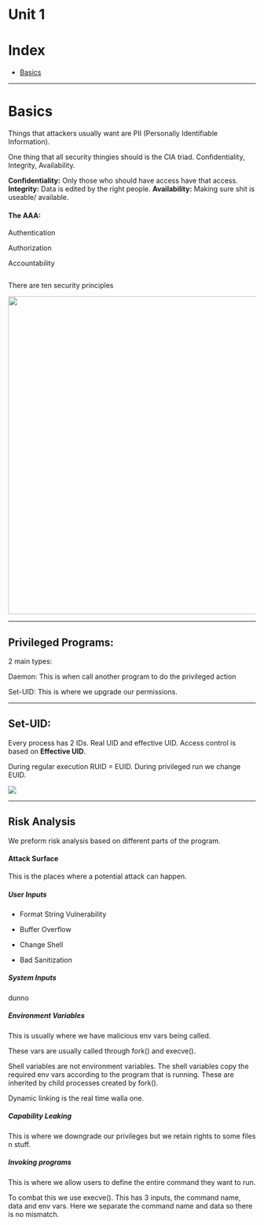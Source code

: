 # Unit 1

# Index

* [Basics](#basics)

---

# Basics

Things that attackers usually want are PII (Personally Identifiable Information). 

One thing that all security thingies should is the CIA triad. Confidentiality, Integrity, Availability. 

**Confidentiality:** Only those who should have access have that access.
**Integrity:** Data is edited by the right people.
**Availability:** Making sure shit is useable/ available.

#### The AAA:

Authentication

Authorization

Accountability

<img src="file:///C:/Users/Anirudha/AppData/Roaming/marktext/images/2023-05-21-16-03-00-image.png" title="" alt="" data-align="center">

There are ten security principles

<img title="" src="file:///C:/Users/Anirudha/AppData/Roaming/marktext/images/2023-05-21-16-03-39-image.png" alt="" data-align="center" width="646">

---

## Privileged Programs:

2 main types:

Daemon: This is when call another program to do the privileged action

Set-UID: This is where we upgrade our permissions.

---

## Set-UID:

Every process has 2 IDs. Real UID and effective UID. Access control is based on **Effective UID**.

During regular execution RUID = EUID. During privileged run we change EUID.

![](C:\Users\Anirudha\AppData\Roaming\marktext\images\2023-05-21-22-23-30-image.png)

---

## Risk Analysis

We preform risk analysis based on different parts of the program.

#### Attack Surface

This is the places where a potential attack can happen.

##### User Inputs

* Format String Vulnerability

* Buffer Overflow

* Change Shell

* Bad Sanitization

##### System Inputs

dunno

##### Environment Variables

This is usually where we have malicious env vars being called.

These vars are usually called through fork() and execve().

Shell variables are not environment variables. The shell variables copy the required env vars according to the program that is running. These are inherited by child processes created by fork().

Dynamic linking is the real time walla one. 

##### Capability Leaking

This is where we downgrade our privileges but we retain rights to some files n stuff.

##### Invoking programs

This is where we allow users to define the entire command they want to run.

To combat this we use execve(). This has 3 inputs, the command name, data and env vars. Here we separate the command name and data so there is no mismatch. 
